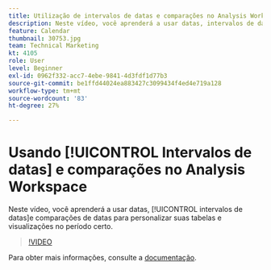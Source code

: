 ```yaml
---
title: Utilização de intervalos de datas e comparações no Analysis Workspace
description: Neste vídeo, você aprenderá a usar datas, intervalos de datas e comparações de datas para personalizar suas tabelas e visualizações no período certo.
feature: Calendar
thumbnail: 30753.jpg
team: Technical Marketing
kt: 4105
role: User
level: Beginner
exl-id: 0962f332-acc7-4ebe-9841-4d3fdf1d77b3
source-git-commit: be1ffd44024ea883427c3099434f4ed4e719a128
workflow-type: tm+mt
source-wordcount: '83'
ht-degree: 27%

---
```


# Usando [!UICONTROL Intervalos de datas] e comparações no Analysis Workspace

Neste vídeo, você aprenderá a usar datas, [!UICONTROL intervalos de datas]e comparações de datas para personalizar suas tabelas e visualizações no período certo.

>[!VIDEO](https://video.tv.adobe.com/v/30753/?quality=12)

Para obter mais informações, consulte a [documentação](https://experienceleague.adobe.com/docs/analytics/analyze/analysis-workspace/components/calendar-date-ranges/calendar.html?lang=pt-BR).
